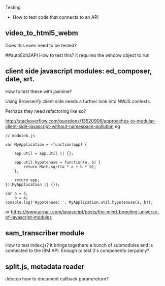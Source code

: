 Testing 

- How to test code that connects to an API 


## video_to_html5_webm
Does this even need to be tested?

##autoEdit2API
How to test this? it requires the window object to run


## client side javascript modules: ed_composer, date, srt.

How to test these with jasmine?

Using Browserify client side needs a further look into NWJS contexts.

Perhaps they need refactoring like so?

http://stackoverflow.com/questions/13520906/approaches-to-modular-client-side-javascript-without-namespace-pollution
eg 

```
// moduleA.js

var MyApplication = (function(app) {

    app.util = app.util || {};

    app.util.hypotenuse = function(a, b) {
        return Math.sqrt(a * a + b * b);
    };

    return app;
})(MyApplication || {});

var a = 3,
    b = 4;
console.log('Hypotenuse: ', MyApplication.util.hypotenuse(a, b));
```

or https://www.airpair.com/javascript/posts/the-mind-boggling-universe-of-javascript-modules



## sam_transcriber module
How to test index.js? it brings togethere a bunch of submodules and is connected to the IBM API.
Enough to test it's components serpately?


## split.js, metadata reader
Jdocco how to document callback param/return?